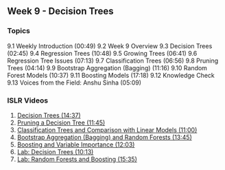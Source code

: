 ## Week 9 - Decision Trees

### Topics
9.1 Weekly Introduction (00:49)
 9.2 Week 9 Overview
 9.3 Decision Trees (02:45)
 9.4 Regression Trees (10:48)
 9.5 Growing Trees (06:41)
 9.6 Regression Tree Issues (07:13)
 9.7 Classification Trees (06:56)
 9.8 Pruning Trees (04:14)
 9.9 Bootstrap Aggregation (Bagging) (11:16)
 9.10 Random Forest Models (10:37)
 9.11 Boosting Models (17:18)
 9.12 Knowledge Check
 9.13 Voices from the Field: Anshu Sinha (05:09)
    
### ISLR Videos
  1. [Decision Trees (14:37)](https://www.youtube.com/watch?v=6ENTbK3yQUQ)
  2. [Pruning a Decision Tree (11:45)](https://www.youtube.com/watch?v=GfPR7Xhdokc)
  3. [Classification Trees and Comparison with Linear Models (11:00)](https://www.youtube.com/watch?v=hPEJoITBbQ4)
  4. [Bootstrap Aggregation (Bagging) and Random Forests (13:45)](https://www.youtube.com/watch?v=lq_xzBRIWm4)
  5. [Boosting and Variable Importance (12:03)](https://www.youtube.com/watch?v=U3MdBNysk9w)
  6. [Lab: Decision Trees (10:13)](https://www.youtube.com/watch?v=0wZUXtvAtDc)
  7. [Lab: Random Forests and Boosting (15:35)](https://www.youtube.com/watch?v=IY7oWGXb77o)

